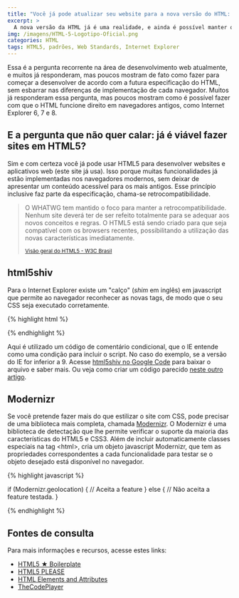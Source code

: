 ```yaml
---
title: "Você já pode atualizar seu website para a nova versão do HTML: a HTML5"
excerpt: >
  A nova versão da HTML já é uma realidade, e ainda é possível manter o suporte a navegadores antigos sem deixar de aproveitar o HTML5 em seu website. Com a ajuda de javascript, é possível manter o design inclusive no Internet Explorer 6, 7, 8...
img: /imagens/HTML-5-Logotipo-Oficial.png
categories: HTML
tags: HTML5, padrões, Web Standards, Internet Explorer
---
```


Essa é a pergunta recorrente na área de desenvolvimento web atualmente, e muitos já responderam, mas poucos mostram de fato como fazer para começar a desenvolver de acordo com a futura especificação do HTML, sem esbarrar nas diferenças de implementação de cada navegador. Muitos já responderam essa pergunta, mas poucos mostram como é possível fazer com que o HTML funcione direito em navegadores antigos, como Internet Explorer 6, 7 e 8.

## E a pergunta que não quer calar: já é viável fazer sites em HTML5?

Sim e com certeza você já pode usar HTML5 para desenvolver websites e aplicativos web (este site já usa). Isso porque muitas funcionalidades já estão implementadas nos navegadores modernos, sem deixar de apresentar um conteúdo acessível para os mais antigos. Esse princípio inclusive faz parte da especificação, chama-se retrocompatibilidade.

> O WHATWG tem mantido o foco para manter a retrocompatibilidade. Nenhum site deverá ter de ser refeito totalmente para se adequar aos novos conceitos e regras. O HTML5 está sendo criado para que seja compatível com os browsers recentes, possibilitando a utilização das novas características imediatamente.
> 
> <small><a href="http://www.w3c.br/cursos/html5/conteudo/capitulo1.html" target="_blank">Visão geral do HTML5 - W3C Brasil</a></small>

## html5shiv

Para o Internet Explorer existe um "calço" (<em lang="en">shim</em> em inglês) em javascript que permite ao navegador reconhecer as novas tags, de modo que o seu CSS seja executado corretamente.


{% highlight html %}

<!--[if lt IE 9]>
<script src="js/html5shiv.js"></script>
<![endif]-->

{% endhighlight %}


Aqui é utilizado um código de comentário condicional, que o IE entende como uma condição para incluir o script. No caso do exemplo, se a versão do IE for inferior a 9. Acesse <a href="http://code.google.com/p/html5shiv/" target="_blank">html5shiv no Google Code</a> para baixar o arquivo e saber mais. Ou veja como criar um código parecido <a href="http://johnylab.net/?id=103" title="Impressão do HTML5 no Internet Explorer">neste outro artigo</a>.

## Modernizr

Se você pretende fazer mais do que estilizar o site com CSS, pode precisar de uma biblioteca mais completa, chamada <a href="http://modernizr.com/" target="_blank">Modernizr</a>. O Modernizr é uma biblioteca de detectação que lhe permite verificar o suporte da maioria das características do HTML5 e CSS3. Além de incluir automaticamente classes especiais na tag &lt;html>, cria um objeto javascript Modernizr, que tem as propriedades correspondentes a cada funcionalidade para testar se o objeto desejado está disponível no navegador.


{% highlight javascript %}

if (Modernizr.geolocation) {
  // Aceita a feature
} else {
  // Não aceita a feature testada. 
}

{% endhighlight %}


## Fontes de consulta

Para mais informações e recursos, acesse estes links:

- <a href="http://html5boilerplate.com/" target="_blank">HTML5 &#9733; Boilerplate</a>
- <a href="http://html5please.com/" target="_blank">HTML5 PLEASE</a>
- <a href="http://simon.html5.org/html-elements" target="_blank">HTML Elements and Attributes</a>
- <a href="http://thecodeplayer.com/" target="_blank">TheCodePlayer</a>
